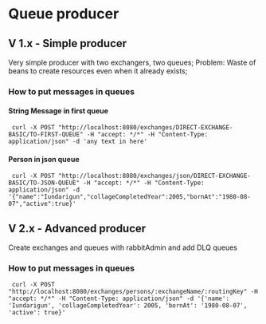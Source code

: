 # Queue producer

## V 1.x - Simple producer
Very simple producer with two exchangers, two queues;
Problem: Waste of beans to create resources even when it already exists;

### How to put messages in queues
#### String Message in first queue
```curl
 curl -X POST "http://localhost:8080/exchanges/DIRECT-EXCHANGE-BASIC/TO-FIRST-QUEUE" -H "accept: */*" -H "Content-Type: application/json" -d 'any text in here'
```

#### Person in json queue
```curl
 curl -X POST "http://localhost:8080/exchanges/json/DIRECT-EXCHANGE-BASIC/TO-JSON-QUEUE" -H "accept: */*" -H "Content-Type: application/json" -d '{"name":"Iundarigun","collageCompletedYear":2005,"bornAt":"1980-08-07","active":true}'
```
## V 2.x - Advanced producer
Create exchanges and queues with rabbitAdmin and add DLQ queues

### How to put messages in queues
```curl
 curl -X POST "http://localhost:8080/exchanges/persons/:exchangeName/:routingKey" -H "accept: */*" -H "Content-Type: application/json" -d '{'name': 'Iundarigun', 'collageCompletedYear': 2005, 'bornAt': '1980-08-07', 'active': true}'
```
